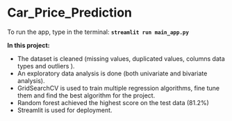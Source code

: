 # Car_Price_Prediction
To run the app, type in the terminal:
**`streamlit run main_app.py`**


**In this project:**
- The dataset is cleaned (missing values, duplicated values, columns data types and outliers ).
- An exploratory data analysis is done (both univariate and bivariate analysis).
- GridSearchCV is used to train multiple regression algorithms, fine tune them and find the best algorithm for the project.
- Random forest achieved the highest score on the test data (81.2%)
- Streamlit is used for deployment.
